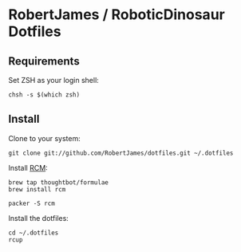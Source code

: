 # RobertJames / RoboticDinosaur Dotfiles

## Requirements

Set ZSH as your login shell:

    chsh -s $(which zsh)

## Install

Clone to your system:

    git clone git://github.com/RobertJames/dotfiles.git ~/.dotfiles

Install [RCM](https://github.com/thoughtbot/rcm):

    brew tap thoughtbot/formulae
    brew install rcm

    packer -S rcm

Install the dotfiles:

    cd ~/.dotfiles
    rcup

